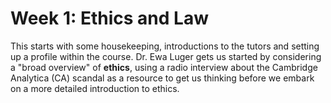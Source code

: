 # Week 1: Ethics and Law

This starts with some housekeeping, introductions to the tutors and setting up a profile within the course. Dr. Ewa Luger gets us started by considering a "broad overview" of **ethics**, using a radio interview about the Cambridge Analytica (CA) scandal as a resource to get us thinking before we embark on a more detailed introduction to ethics.
